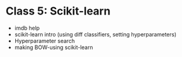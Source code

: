 # Class 5: Scikit-learn
* imdb help
* scikit-learn intro (using diff classifiers, setting hyperparameters)
* Hyperparameter search
* making BOW-using scikit-learn